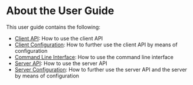 # About the User Guide

This user guide contains the following:

-   [Client API](client-api.md): How to use the client API
-   [Client Configuration](client-configuration.md): How to further use the 
    client API by means of configuration
-   [Command Line Interface](cli.md): How to use the command line interface 
-   [Server API](server-api.md): How to use the server API
-   [Server Configuration](server-configuration.md): How to further use the 
    server API and the server by means of configuration 